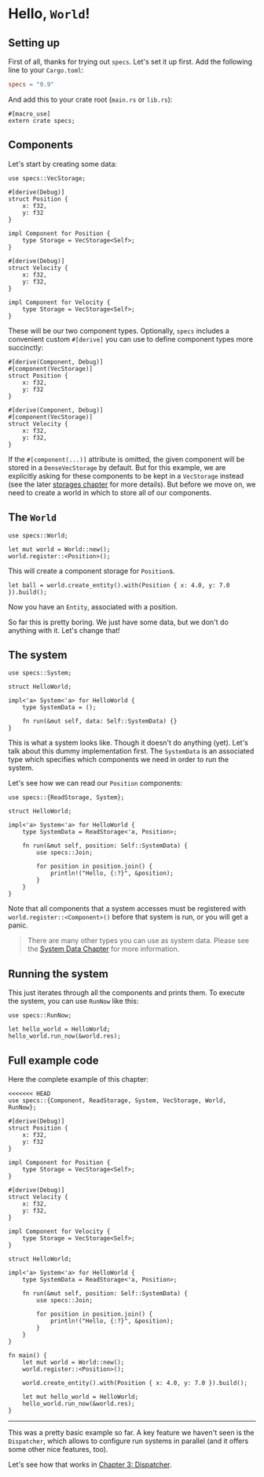 # Hello, `World`!

## Setting up

First of all, thanks for trying out `specs`. Let's
set it up first. Add the following line to your `Cargo.toml`:

```toml
specs = "0.9"
```

And add this to your crate root (`main.rs` or `lib.rs`):

```rust,ignore
#[macro_use]
extern crate specs;
```

## Components

Let's start by creating some data:

```rust,ignore
use specs::VecStorage;

#[derive(Debug)]
struct Position {
    x: f32,
    y: f32
}

impl Component for Position {
    type Storage = VecStorage<Self>;
}

#[derive(Debug)]
struct Velocity {
    x: f32,
    y: f32,
}

impl Component for Velocity {
    type Storage = VecStorage<Self>;
}
```

These will be our two component types. Optionally, `specs` includes a convenient
custom `#[derive]` you can use to define component types more succinctly:

```rust,ignore
#[derive(Component, Debug)]
#[component(VecStorage)]
struct Position {
    x: f32,
    y: f32
}

#[derive(Component, Debug)]
#[component(VecStorage)]
struct Velocity {
    x: f32,
    y: f32,
}
```

If the `#[component(...)]` attribute is omitted, the given component will be
stored in a `DenseVecStorage` by default. But for this example, we are
explicitly asking for these components to be kept in a `VecStorage` instead (see
the later [storages chapter][sc] for more details). But before we move on, we
need to create a world in which to store all of our components.

[sc]: ./05_storages.html

## The `World`

```rust,ignore
use specs::World;

let mut world = World::new();
world.register::<Position>();
```

This will create a component storage for `Position`s.

```rust,ignore
let ball = world.create_entity().with(Position { x: 4.0, y: 7.0 }).build();
```

Now you have an `Entity`, associated with a position.

So far this is pretty boring. We just have some data,
but we don't do anything with it. Let's change that!

## The system

```rust,ignore
use specs::System;

struct HelloWorld;

impl<'a> System<'a> for HelloWorld {
    type SystemData = ();

    fn run(&mut self, data: Self::SystemData) {}
}
```

This is what a system looks like. Though it doesn't do anything (yet).
Let's talk about this dummy implementation first.
The `SystemData` is an associated type
which specifies which components we need in order to run
the system.

Let's see how we can read our `Position` components:

```rust,ignore
use specs::{ReadStorage, System};

struct HelloWorld;

impl<'a> System<'a> for HelloWorld {
    type SystemData = ReadStorage<'a, Position>;

    fn run(&mut self, position: Self::SystemData) {
        use specs::Join;

        for position in position.join() {
            println!("Hello, {:?}", &position);
        }
    }
}
```

Note that all components that a system accesses must be registered with
`world.register::<Component>()` before that system is run, or you will get a
panic.

> There are many other types you can use as system data. Please see the
> [System Data Chapter][cs] for more information.

[cs]: ./06_system_data.html

## Running the system

This just iterates through all the components and prints
them. To execute the system, you can use `RunNow` like this:

```rust,ignore
use specs::RunNow;

let hello_world = HelloWorld;
hello_world.run_now(&world.res);
```

## Full example code

Here the complete example of this chapter:

```rust,ignore
<<<<<<< HEAD
use specs::{Component, ReadStorage, System, VecStorage, World, RunNow};

#[derive(Debug)]
struct Position {
    x: f32,
    y: f32
}

impl Component for Position {
    type Storage = VecStorage<Self>;
}

#[derive(Debug)]
struct Velocity {
    x: f32,
    y: f32,
}

impl Component for Velocity {
    type Storage = VecStorage<Self>;
}

struct HelloWorld;

impl<'a> System<'a> for HelloWorld {
    type SystemData = ReadStorage<'a, Position>;

    fn run(&mut self, position: Self::SystemData) {
        use specs::Join;

        for position in position.join() {
            println!("Hello, {:?}", &position);
        }
    }
}

fn main() {
    let mut world = World::new();
    world.register::<Position>();

    world.create_entity().with(Position { x: 4.0, y: 7.0 }).build();

    let mut hello_world = HelloWorld;
    hello_world.run_now(&world.res);
}
```

---

This was a pretty basic example so far. A key feature we haven't seen is the
`Dispatcher`, which allows to configure run systems in parallel (and it offers
some other nice features, too).

Let's see how that works in [Chapter 3: Dispatcher][c3].

[c3]: ./03_dispatcher.html
